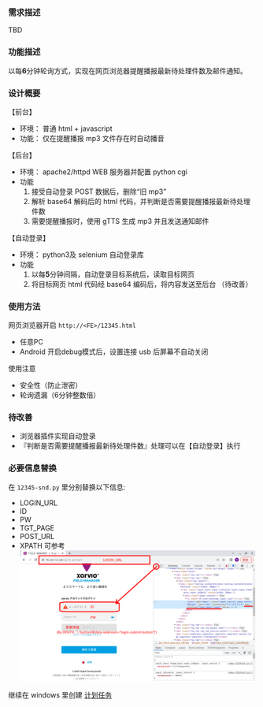### 需求描述
TBD

### 功能描述
以每**6**分钟轮询方式，实现在网页浏览器提醒播报最新待处理件数及邮件通知。

### 设计概要
【前台】
* 环境： 普通 html + javascript
* 功能： 仅在提醒播报 mp3 文件存在时自动播音

【后台】
* 环境： apache2/httpd WEB 服务器并配置 python cgi
* 功能
    1. 接受自动登录 POST 数据后，删除“旧 mp3”
    1. 解析 base64 解码后的 html 代码，并判断是否需要提醒播报最新待处理件数
    1. 需要提醒播报时，使用 gTTS 生成 mp3 并且发送通知邮件

【自动登录】
* 环境： python3及 selenium 自动登录库
* 功能
    1. 以每**5**分钟间隔，自动登录目标系统后，读取目标网页
    1. 将目标网页 html 代码经 base64 编码后，将内容发送至后台 （待改善）

### 使用方法
网页浏览器开启 `http://<FE>/12345.html`
* 任意PC
* Android 开启debug模式后，设置连接 usb 后屏幕不自动关闭

使用注意
* 安全性（防止泄密）
* 轮询遗漏（6分钟整数倍）


### 待改善
* 浏览器插件实现自动登录
* 『判断是否需要提醒播报最新待处理件数』处理可以在【自动登录】执行

### 必要信息替换
在 `12345-snd.py` 里分别替换以下信息:
* LOGIN_URL
* ID
* PW
* TGT_PAGE
* POST_URL
* XPATH 可参考 ![浏览器 F12 模式](https://raw.githubusercontent.com/t126tank/zigui2/master/dalian/login_example.png "サンプル")

继续在 windows 里创建 [计划任务](https://blog.csdn.net/lihongzhai/article/details/128192199)

